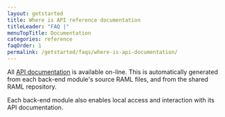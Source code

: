 ```yaml
---
layout: getstarted
title: Where is API reference documentation
titleLeader: "FAQ |"
menuTopTitle: Documentation
categories: reference
faqOrder: 1
permalink: /getstarted/faqs/where-is-api-documentation/
---
```


All [API documentation](/doc/api/) is available on-line.
This is automatically generated from each back-end module's source RAML files, and from the shared RAML repository.

Each back-end module also enables local access and interaction with its API documentation.
